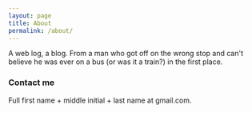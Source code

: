 ```yaml
---
layout: page
title: About
permalink: /about/
---
```


A web log, a blog. From a man who got off on the wrong stop and can't believe he was ever on a bus (or was it a train?) in the first place. 

### Contact me

Full first name + middle initial + last name at gmail.com. 
